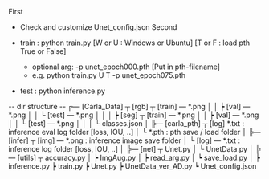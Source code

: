 First 
 - Check and customize Unet_config.json
Second
 - train : python train.py [W or U : Windows or Ubuntu] [T or F : load pth True or False]
   - optional arg: -p unet_epoch000.pth [Put in pth-filename]
   - e.g. python train.py U T -p unet_epoch075.pth

 - test : python inference.py

 -- dir structure --
╔— [Carla_Data] ┬ [rgb] ┬ [train] — *.png
│               │       ┝ [val] — *.png
│               │       └ [test] — *.png
│               │
│               ┝ [seg] ┬ [train] — *.png
│               │       ┝ [val] — *.png
│               │       └ [test] — *.png
│               │
│               └ classes.json
│
╠— [carla_pth] ┬ [log] *.txt : inference eval log folder [loss, IOU, ..]
│              └ *.pth : pth save / load folder
│
╠— [infer] ┬ [img] — *.png : inference image save folder
│          └ [log] — *.txt : inference log folder [loss, IOU, ..]
│
╠— [net] ┬ Unet.py
│        └ UnetData.py
│
╠— [utils] ┬ accuracy.py
│          ┝ ImgAug.py
│          ┝ read_arg.py
│          ┕ save_load.py
│
┝ inference.py
┝ train.py
┝ Unet.py
┝ UnetData_ver_AD.py
┕ Unet_config.json